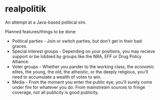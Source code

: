 # realpolitik

An attempt at a Java-based political sim.

Planned features/things to be done:
 * Political parties - Join or switch parties, but don't get in their bad graces.
 * Special interest groups - Depending on your positions, you may recieve support or be lobbied by groups like the NRA, EFF or Drug Policy Alliance.
 * Voter groups - Whether you pander to the working class, the economic elites, the young, the old, the atheistic, or the deeply religious, you'll need to accumulate a wealth of votes to win.
 * Media - From the moment you enter the public eye, you'll surely come under fire for whatever you do. From mainstream sources to fringe coverage, not all publicity is good publicity.
 
